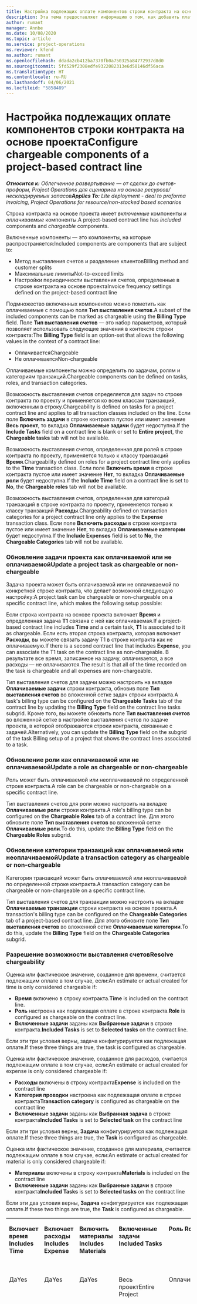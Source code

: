 ```yaml
---
title: Настройка подлежащих оплате компонентов строки контракта на основе проекта
description: Эта тема предоставляет информацию о том, как добавить платные компоненты в строки контракта в Project Operations.
author: rumant
manager: Annbe
ms.date: 10/08/2020
ms.topic: article
ms.service: project-operations
ms.reviewer: kfend
ms.author: rumant
ms.openlocfilehash: ddada2cb412ba7370fb0a750325a84772937d8d0
ms.sourcegitcommit: 5fd529f2308edfe9322082313e6d50146df56aca
ms.translationtype: HT
ms.contentlocale: ru-RU
ms.lasthandoff: 04/06/2021
ms.locfileid: "5858489"
---
```

# <a name="configure-chargeable-components-of-a-project-based-contract-line"></a><span data-ttu-id="650f8-103">Настройка подлежащих оплате компонентов строки контракта на основе проекта</span><span class="sxs-lookup"><span data-stu-id="650f8-103">Configure chargeable components of a project-based contract line</span></span>

<span data-ttu-id="650f8-104">_**Относится к:** Облегченное развертывание — от сделки до счетов-проформ, Project Operations для сценариев на основе ресурсов/нескладируемых запасов_</span><span class="sxs-lookup"><span data-stu-id="650f8-104">_**Applies To:** Lite deployment - deal to proforma invoicing, Project Operations for resource/non-stocked based scenarios_</span></span>

<span data-ttu-id="650f8-105">Строка контракта на основе проекта имеет *включенные* компоненты и *оплачиваемые* компоненты.</span><span class="sxs-lookup"><span data-stu-id="650f8-105">A project-based contract line has *included* components and *chargeable* components.</span></span>

<span data-ttu-id="650f8-106">Включенные компоненты — это компоненты, на которые распространяется:</span><span class="sxs-lookup"><span data-stu-id="650f8-106">Included components are components that are subject to:</span></span>

  - <span data-ttu-id="650f8-107">Метод выставления счетов и разделение клиентов</span><span class="sxs-lookup"><span data-stu-id="650f8-107">Billing method and customer splits</span></span>
  - <span data-ttu-id="650f8-108">Максимальные лимиты</span><span class="sxs-lookup"><span data-stu-id="650f8-108">Not-to-exceed limits</span></span> 
  - <span data-ttu-id="650f8-109">Настройки периодичности выставления счетов, определенные в строке контракта на основе проекта</span><span class="sxs-lookup"><span data-stu-id="650f8-109">Invoice frequency settings defined on the project-based contract line</span></span>

<span data-ttu-id="650f8-110">Подмножество включенных компонентов можно пометить как оплачиваемые с помощью поля **Тип выставления счетов**.</span><span class="sxs-lookup"><span data-stu-id="650f8-110">A subset of the included components can be marked as chargeable using the **Billing Type** field.</span></span> <span data-ttu-id="650f8-111">Поле **Тип выставления счетов** — это набор параметров, который позволяет использовать следующие значения в контексте строки контракта:</span><span class="sxs-lookup"><span data-stu-id="650f8-111">The **Billing Type** field is an option-set that allows the following values in the context of a contract line:</span></span>

  - <span data-ttu-id="650f8-112">Оплачивается</span><span class="sxs-lookup"><span data-stu-id="650f8-112">Chargeable</span></span>
  - <span data-ttu-id="650f8-113">Не оплачивается</span><span class="sxs-lookup"><span data-stu-id="650f8-113">Non-chargeable</span></span>

<span data-ttu-id="650f8-114">Оплачиваемые компоненты можно определить по задачам, ролям и категориям транзакций.</span><span class="sxs-lookup"><span data-stu-id="650f8-114">Chargeable components can be defined on tasks, roles, and transaction categories.</span></span>

<span data-ttu-id="650f8-115">Возможность выставления счетов определяется для задач по строке контракта по проекту и применяется ко всем классам транзакций, включенным в строку.</span><span class="sxs-lookup"><span data-stu-id="650f8-115">Chargeability is defined on tasks for a project contract line and applies to all transaction classes included on the line.</span></span> <span data-ttu-id="650f8-116">Если поле **Включить задачи** в строке контракта пустое или имеет значение **Весь проект**, то вкладка **Оплачиваемые задачи** будет недоступна.</span><span class="sxs-lookup"><span data-stu-id="650f8-116">If the **Include Tasks** field on a contract line is blank or set to **Entire project**, the **Chargeable tasks** tab will not be available.</span></span>

<span data-ttu-id="650f8-117">Возможность выставления счетов, определенная для ролей в строке контракта по проекту, применяется только к классу транзакций **Время**.</span><span class="sxs-lookup"><span data-stu-id="650f8-117">Chargeability defined on roles for a project contract line only applies to the **Time** transaction class.</span></span> <span data-ttu-id="650f8-118">Если поле **Включить время** в строке контракта пустое или имеет значение **Нет**, то вкладка **Оплачиваемые роли** будет недоступна.</span><span class="sxs-lookup"><span data-stu-id="650f8-118">If the **Include Time** field on a contract line is set to **No**, the **Chargeable roles** tab will not be available.</span></span>

<span data-ttu-id="650f8-119">Возможность выставления счетов, определенная для категорий транзакций в строке контракта по проекту, применяется только к классу транзакций **Расходы**.</span><span class="sxs-lookup"><span data-stu-id="650f8-119">Chargeability defined on transaction categories for a project contract line only applies to the **Expense** transaction class.</span></span> <span data-ttu-id="650f8-120">Если поле **Включить расходы** в строке контракта пустое или имеет значение **Нет**, то вкладка **Оплачиваемые категории** будет недоступна.</span><span class="sxs-lookup"><span data-stu-id="650f8-120">If the **Include Expenses** field is set to **No**, the **Chargeable Categories** tab will not be available.</span></span>

### <a name="update-a-project-task-as-chargeable-or-non-chargeable"></a><span data-ttu-id="650f8-121">Обновление задачи проекта как оплачиваемой или не оплачиваемой</span><span class="sxs-lookup"><span data-stu-id="650f8-121">Update a project task as chargeable or non-chargeable</span></span>

<span data-ttu-id="650f8-122">Задача проекта может быть оплачиваемой или не оплачиваемой по конкретной строке контракта, что делает возможной следующую настройку:</span><span class="sxs-lookup"><span data-stu-id="650f8-122">A project task can be chargeable or non-chargeable on a specific contract line, which makes the following setup possible:</span></span>

<span data-ttu-id="650f8-123">Если строка контракта на основе проекта включает **Время** и определенная задача **T1** связана с ней как оплачиваемая.</span><span class="sxs-lookup"><span data-stu-id="650f8-123">If a project-based contract line includes **Time** and a certain task, **T1** is associated to it as chargeable.</span></span> <span data-ttu-id="650f8-124">Если есть вторая строка контракта, которая включает **Расходы**, вы можете связать задачу T1 в строке контракта как не оплачиваемую.</span><span class="sxs-lookup"><span data-stu-id="650f8-124">If there is a second contract line that includes **Expense**, you can associate the T1 task on the contract line as non-chargeable.</span></span> <span data-ttu-id="650f8-125">В результате все время, записанное на задачу, оплачивается, а все расходы — не оплачиваются.</span><span class="sxs-lookup"><span data-stu-id="650f8-125">The result is that all of the time recorded on the task is chargeable and all expenses are non-chargeable.</span></span>

<span data-ttu-id="650f8-126">Тип выставления счетов для задачи можно настроить на вкладке **Оплачиваемые задачи** строки контракта, обновив поле **Тип выставления счетов** во вложенной сетке задач строки контракта.</span><span class="sxs-lookup"><span data-stu-id="650f8-126">A task's billing type can be configured on the **Chargeable Tasks** tab of the contract line by updating the **Billing Type** field on the contract line tasks subgrid.</span></span> <span data-ttu-id="650f8-127">Кроме того, вы можете обновить поле **Тип выставления счетов** во вложенной сетке в настройке выставления счетов по задаче проекта, в которой отображаются строки контракта, связанные с задачей.</span><span class="sxs-lookup"><span data-stu-id="650f8-127">Alternatively, you can update the **Billing Type** field on the subgrid of the task Billing setup of a project that shows the contract lines associated to a task.</span></span>

### <a name="update-a-role-as-chargeable-or-non-chargeable"></a><span data-ttu-id="650f8-128">Обновление роли как оплачиваемой или не оплачиваемой</span><span class="sxs-lookup"><span data-stu-id="650f8-128">Update a role as chargeable or non-chargeable</span></span>

<span data-ttu-id="650f8-129">Роль может быть оплачиваемой или неоплачиваемой по определенной строке контракта.</span><span class="sxs-lookup"><span data-stu-id="650f8-129">A role can be chargeable or non-chargeable on a specific contract line.</span></span>

<span data-ttu-id="650f8-130">Тип выставления счетов для роли можно настроить на вкладке **Оплачиваемые роли** строки контракта.</span><span class="sxs-lookup"><span data-stu-id="650f8-130">A role's billing type can be configured on the **Chargeable Roles** tab of a contract line.</span></span> <span data-ttu-id="650f8-131">Для этого обновите поле **Тип выставления счетов** во вложенной сетке **Оплачиваемые роли**.</span><span class="sxs-lookup"><span data-stu-id="650f8-131">To do this, update the **Billing Type** field on the **Chargeable Roles** subgrid.</span></span>

### <a name="update-a-transaction-category-as-chargeable-or-non-chargeable"></a><span data-ttu-id="650f8-132">Обновление категории транзакций как оплачиваемой или неоплачиваемой</span><span class="sxs-lookup"><span data-stu-id="650f8-132">Update a transaction category as chargeable or non-chargeable</span></span>

<span data-ttu-id="650f8-133">Категория транзакций может быть оплачиваемой или неоплачиваемой по определенной строке контракта.</span><span class="sxs-lookup"><span data-stu-id="650f8-133">A transaction category can be chargeable or non-chargeable on a specific contract line.</span></span>

<span data-ttu-id="650f8-134">Тип выставления счетов для транзакции можно настроить на вкладке **Оплачиваемые транзакции** строки контракта на основе проекта.</span><span class="sxs-lookup"><span data-stu-id="650f8-134">A transaction's billing type can be configured on the **Chargeable Categories** tab of a project-based contract line.</span></span> <span data-ttu-id="650f8-135">Для этого обновите поле **Тип выставления счетов** во вложенной сетке **Оплачиваемые категории**.</span><span class="sxs-lookup"><span data-stu-id="650f8-135">To do this, update the **Billing Type** field on the **Chargeable Categories** subgrid.</span></span>

### <a name="resolve-chargeability"></a><span data-ttu-id="650f8-136">Разрешение возможности выставления счетов</span><span class="sxs-lookup"><span data-stu-id="650f8-136">Resolve chargeability</span></span>

<span data-ttu-id="650f8-137">Оценка или фактическое значение, созданное для времени, считается подлежащим оплате в том случае, если:</span><span class="sxs-lookup"><span data-stu-id="650f8-137">An estimate or actual created for time is only considered chargeable if:</span></span>

   - <span data-ttu-id="650f8-138">**Время** включено в строку контракта.</span><span class="sxs-lookup"><span data-stu-id="650f8-138">**Time** is included on the contract line.</span></span>
   - <span data-ttu-id="650f8-139">**Роль** настроена как подлежащая оплате в строке контракта.</span><span class="sxs-lookup"><span data-stu-id="650f8-139">**Role** is configured as chargeable on the contract line.</span></span>
   - <span data-ttu-id="650f8-140">**Включенные задачи** заданы как **Выбранные задачи** в строке контракта.</span><span class="sxs-lookup"><span data-stu-id="650f8-140">**Included Tasks** is set to **Selected tasks** on the contract line.</span></span>
 
 <span data-ttu-id="650f8-141">Если эти три условия верны, задача конфигурируется как подлежащая оплате.</span><span class="sxs-lookup"><span data-stu-id="650f8-141">If these three things are true, the task is configured as chargeable.</span></span> 

<span data-ttu-id="650f8-142">Оценка или фактическое значение, созданное для расходов, считается подлежащим оплате в том случае, если:</span><span class="sxs-lookup"><span data-stu-id="650f8-142">An estimate or actual created for expense is only considered chargeable if:</span></span>

   - <span data-ttu-id="650f8-143">**Расходы** включены в строку контракта</span><span class="sxs-lookup"><span data-stu-id="650f8-143">**Expense** is included on the contract line</span></span>
   - <span data-ttu-id="650f8-144">**Категория проводки** настроена как подлежащая оплате в строке контракта</span><span class="sxs-lookup"><span data-stu-id="650f8-144">**Transaction category** is configured as chargeable on the contract line</span></span>
   - <span data-ttu-id="650f8-145">**Включенные задачи** заданы как **Выбранная задача** в строке контракта</span><span class="sxs-lookup"><span data-stu-id="650f8-145">**Included Tasks** is set to **Selected task** on the contract line</span></span>
  
 <span data-ttu-id="650f8-146">Если эти три условия верны, **Задача** конфигурируется как подлежащая оплате.</span><span class="sxs-lookup"><span data-stu-id="650f8-146">If these three things are true, the **Task** is configured as chargeable.</span></span> 

<span data-ttu-id="650f8-147">Оценка или фактическое значение, созданное для материала, считается подлежащим оплате в том случае, если:</span><span class="sxs-lookup"><span data-stu-id="650f8-147">An estimate or actual created for material is only considered chargeable if:</span></span>

   - <span data-ttu-id="650f8-148">**Материалы** включены в строку контракта</span><span class="sxs-lookup"><span data-stu-id="650f8-148">**Materials** is included on the contract line</span></span>
   - <span data-ttu-id="650f8-149">**Включенные задачи** заданы как **Выбранные задачи** в строке контракта</span><span class="sxs-lookup"><span data-stu-id="650f8-149">**Included Tasks** is set to **Selected tasks** on the contract line</span></span>

<span data-ttu-id="650f8-150">Если эти два условия верны, **Задача** конфигурируется как подлежащая оплате.</span><span class="sxs-lookup"><span data-stu-id="650f8-150">If these two things are true, the **Task** is configured as chargeable.</span></span> 

<table border="0" cellspacing="0" cellpadding="0">
    <tbody>
        <tr>
            <td width="70" valign="top">
                <p><span data-ttu-id="650f8-151">
                    <strong>Включает время</strong>
                </span><span class="sxs-lookup"><span data-stu-id="650f8-151">
                    <strong>Includes Time</strong>
                </span></span></p>
            </td>
            <td width="78" valign="top">
                <p><span data-ttu-id="650f8-152">
                    <strong>Включает расходы</strong>
                    <strong></strong>
                </span><span class="sxs-lookup"><span data-stu-id="650f8-152">
                    <strong>Includes Expense</strong>
                    <strong></strong>
                </span></span></p>
            </td>
            <td width="63" valign="top">
                <p><span data-ttu-id="650f8-153">
                    <strong>Включить материалы</strong>
                    <strong></strong>
                </span><span class="sxs-lookup"><span data-stu-id="650f8-153">
                    <strong>Includes Materials</strong>
                    <strong></strong>
                </span></span></p>
            </td>
            <td width="75" valign="top">
                <p><span data-ttu-id="650f8-154">
                    <strong>Включенные задачи</strong>
                    <strong></strong>
                </span><span class="sxs-lookup"><span data-stu-id="650f8-154">
                    <strong>Included Tasks</strong>
                    <strong></strong>
                </span></span></p>
            </td>
            <td width="65" valign="top">
                <p><span data-ttu-id="650f8-155">
                    <strong>Роль</strong>
                    <strong></strong>
                </span><span class="sxs-lookup"><span data-stu-id="650f8-155">
                    <strong>Role</strong>
                    <strong></strong>
                </span></span></p>
            </td>
            <td width="70" valign="top">
                <p><span data-ttu-id="650f8-156">
                    <strong>Категория</strong>
                    <strong></strong>
                </span><span class="sxs-lookup"><span data-stu-id="650f8-156">
                    <strong>Category</strong>
                    <strong></strong>
                </span></span></p>
            </td>
            <td width="65" valign="top">
                <p><span data-ttu-id="650f8-157">
                    <strong>Задача</strong>
                    <strong></strong>
                </span><span class="sxs-lookup"><span data-stu-id="650f8-157">
                    <strong>Task</strong>
                    <strong></strong>
                </span></span></p>
            </td>
            <td width="350" valign="top">
                <p><span data-ttu-id="650f8-158">
                    <strong>Влияние возможности оплаты</strong>
                </span><span class="sxs-lookup"><span data-stu-id="650f8-158">
                    <strong>Chargeability impact</strong>
                </span></span></p>
            </td>
        </tr>
        <tr>
            <td width="70" valign="top">
                <p>
<span data-ttu-id="650f8-159">Да</span><span class="sxs-lookup"><span data-stu-id="650f8-159">Yes</span></span> </p>
            </td>
            <td width="78" valign="top">
                <p>
<span data-ttu-id="650f8-160">Да</span><span class="sxs-lookup"><span data-stu-id="650f8-160">Yes</span></span> </p>
            </td>
            <td width="63" valign="top">
                <p>
<span data-ttu-id="650f8-161">Да</span><span class="sxs-lookup"><span data-stu-id="650f8-161">Yes</span></span> </p>
            </td>
            <td width="75" valign="top">
                <p>
<span data-ttu-id="650f8-162">Весь проект</span><span class="sxs-lookup"><span data-stu-id="650f8-162">Entire Project</span></span> </p>
            </td>
            <td width="65" valign="top">
                <p>
<span data-ttu-id="650f8-163">Оплачивается</span><span class="sxs-lookup"><span data-stu-id="650f8-163">Chargeable</span></span> </p>
            </td>
            <td width="70" valign="top">
                <p>
<span data-ttu-id="650f8-164">Оплачивается</span><span class="sxs-lookup"><span data-stu-id="650f8-164">Chargeable</span></span> </p>
            </td>
            <td width="65" valign="top">
                <p>
<span data-ttu-id="650f8-165">Не может быть установлено</span><span class="sxs-lookup"><span data-stu-id="650f8-165">Can't be set</span></span> </p>
            </td>
            <td width="350" valign="top">
                <p>
<span data-ttu-id="650f8-166">Выставление счетов за фактическое время: <strong>Оплачивается</strong>
                </span><span class="sxs-lookup"><span data-stu-id="650f8-166">Billing on a time actual: <strong>Chargeable</strong>
                </span></span></p>
                <p>
<span data-ttu-id="650f8-167">Тип выставления счетов за фактические расходы: <strong>Оплачивается</strong>
                </span><span class="sxs-lookup"><span data-stu-id="650f8-167">Billing type on expense actual: <strong>Chargeable</strong>
                </span></span></p>
                <p>
<span data-ttu-id="650f8-168">Тип выставления счетов за фактические материалы: <strong>Оплачивается</strong>
                </span><span class="sxs-lookup"><span data-stu-id="650f8-168">Billing type on material actual: <strong>Chargeable</strong>
                </span></span></p>
            </td>
        </tr>
        <tr>
            <td width="70" valign="top">
                <p>
<span data-ttu-id="650f8-169">Да</span><span class="sxs-lookup"><span data-stu-id="650f8-169">Yes</span></span> </p>
            </td>
            <td width="78" valign="top">
                <p>
<span data-ttu-id="650f8-170">Да</span><span class="sxs-lookup"><span data-stu-id="650f8-170">Yes</span></span> </p>
            </td>
            <td width="63" valign="top">
                <p>
<span data-ttu-id="650f8-171">Да</span><span class="sxs-lookup"><span data-stu-id="650f8-171">Yes</span></span> </p>
            </td>
            <td width="75" valign="top">
                <p>
<span data-ttu-id="650f8-172">Только выбранные задачи</span><span class="sxs-lookup"><span data-stu-id="650f8-172">Selected tasks only</span></span> </p>
            </td>
            <td width="65" valign="top">
                <p>
<span data-ttu-id="650f8-173">Оплачивается</span><span class="sxs-lookup"><span data-stu-id="650f8-173">Chargeable</span></span> </p>
            </td>
            <td width="70" valign="top">
                <p>
<span data-ttu-id="650f8-174">Оплачивается</span><span class="sxs-lookup"><span data-stu-id="650f8-174">Chargeable</span></span> </p>
            </td>
            <td width="65" valign="top">
                <p>
<span data-ttu-id="650f8-175">Оплачивается</span><span class="sxs-lookup"><span data-stu-id="650f8-175">Chargeable</span></span> </p>
            </td>
            <td width="350" valign="top">
                <p>
<span data-ttu-id="650f8-176">Выставление счетов за фактическое время: <strong>Оплачивается</strong>
                </span><span class="sxs-lookup"><span data-stu-id="650f8-176">Billing on a time actual: <strong>Chargeable</strong>
                </span></span></p>
                <p>
<span data-ttu-id="650f8-177">Тип выставления счетов за фактические расходы: <strong>Оплачивается</strong>
                </span><span class="sxs-lookup"><span data-stu-id="650f8-177">Billing type on expense actual: <strong>Chargeable</strong>
                </span></span></p>
                <p>
<span data-ttu-id="650f8-178">Тип выставления счетов за фактические материалы: <strong>Оплачивается</strong>
                </span><span class="sxs-lookup"><span data-stu-id="650f8-178">Billing type on material actual: <strong>Chargeable</strong>
                </span></span></p>
            </td>
        </tr>
        <tr>
            <td width="70" valign="top">
                <p>
<span data-ttu-id="650f8-179">Да</span><span class="sxs-lookup"><span data-stu-id="650f8-179">Yes</span></span> </p>
            </td>
            <td width="78" valign="top">
                <p>
<span data-ttu-id="650f8-180">Да</span><span class="sxs-lookup"><span data-stu-id="650f8-180">Yes</span></span> </p>
            </td>
            <td width="63" valign="top">
                <p>
<span data-ttu-id="650f8-181">Да</span><span class="sxs-lookup"><span data-stu-id="650f8-181">Yes</span></span> </p>
            </td>
            <td width="75" valign="top">
                <p>
<span data-ttu-id="650f8-182">Только выбранные задачи</span><span class="sxs-lookup"><span data-stu-id="650f8-182">Selected tasks only</span></span> </p>
            </td>
            <td width="65" valign="top">
                <p><span data-ttu-id="650f8-183">
                    <strong>Не оплачивается</strong>
                </span><span class="sxs-lookup"><span data-stu-id="650f8-183">
                    <strong>Non - Chargeable</strong>
                </span></span></p>
            </td>
            <td width="70" valign="top">
                <p>
<span data-ttu-id="650f8-184">Оплачивается</span><span class="sxs-lookup"><span data-stu-id="650f8-184">Chargeable</span></span> </p>
            </td>
            <td width="65" valign="top">
                <p>
<span data-ttu-id="650f8-185">Оплачивается</span><span class="sxs-lookup"><span data-stu-id="650f8-185">Chargeable</span></span> </p>
            </td>
            <td width="350" valign="top">
                <p>
<span data-ttu-id="650f8-186">Выставления счетов за фактическое время: <strong>Не оплачивается</strong>
                </span><span class="sxs-lookup"><span data-stu-id="650f8-186">Billing on a time actual: <strong>Non-Chargeable</strong>
                </span></span></p>
                <p>
<span data-ttu-id="650f8-187">Тип выставления счетов за фактические расходы: Оплачивается</span><span class="sxs-lookup"><span data-stu-id="650f8-187">Billing type on expense actual: Chargeable</span></span> </p>
                <p>
<span data-ttu-id="650f8-188">Тип выставления счетов за фактические материалы: Оплачивается</span><span class="sxs-lookup"><span data-stu-id="650f8-188">Billing type on material actual: Chargeable</span></span> </p>
            </td>
        </tr>
        <tr>
            <td width="70" valign="top">
                <p>
<span data-ttu-id="650f8-189">Да</span><span class="sxs-lookup"><span data-stu-id="650f8-189">Yes</span></span> </p>
            </td>
            <td width="78" valign="top">
                <p>
<span data-ttu-id="650f8-190">Да</span><span class="sxs-lookup"><span data-stu-id="650f8-190">Yes</span></span> </p>
            </td>
            <td width="63" valign="top">
                <p>
<span data-ttu-id="650f8-191">Да</span><span class="sxs-lookup"><span data-stu-id="650f8-191">Yes</span></span> </p>
            </td>
            <td width="75" valign="top">
                <p>
<span data-ttu-id="650f8-192">Только выбранные задачи</span><span class="sxs-lookup"><span data-stu-id="650f8-192">Selected tasks only</span></span> </p>
            </td>
            <td width="65" valign="top">
                <p>
<span data-ttu-id="650f8-193">Оплачивается</span><span class="sxs-lookup"><span data-stu-id="650f8-193">Chargeable</span></span> </p>
            </td>
            <td width="70" valign="top">
                <p>
<span data-ttu-id="650f8-194">Оплачивается</span><span class="sxs-lookup"><span data-stu-id="650f8-194">Chargeable</span></span> </p>
            </td>
            <td width="65" valign="top">
                <p><span data-ttu-id="650f8-195">
                    <strong>Не оплачивается</strong>
                </span><span class="sxs-lookup"><span data-stu-id="650f8-195">
                    <strong>Non-Chargeable</strong>
                </span></span></p>
            </td>
            <td width="350" valign="top">
                <p>
<span data-ttu-id="650f8-196">Выставления счетов за фактическое время: <strong>Не оплачивается</strong>
                </span><span class="sxs-lookup"><span data-stu-id="650f8-196">Billing on a time actual: <strong>Non-Chargeable</strong>
                </span></span></p>
                <p>
<span data-ttu-id="650f8-197">Тип выставления счетов за фактические расходы: <strong>Не оплачивается</strong>
                </span><span class="sxs-lookup"><span data-stu-id="650f8-197">Billing type on expense actual: <strong>Non-Chargeable</strong>
                </span></span></p>
                <p>
<span data-ttu-id="650f8-198">Тип выставления счетов за фактические материалы: <strong>Не оплачивается</strong>
                </span><span class="sxs-lookup"><span data-stu-id="650f8-198">Billing type on material actual: <strong>Non-Chargeable</strong>
                </span></span></p>
            </td>
        </tr>
        <tr>
            <td width="70" valign="top">
                <p>
<span data-ttu-id="650f8-199">Да</span><span class="sxs-lookup"><span data-stu-id="650f8-199">Yes</span></span> </p>
            </td>
            <td width="78" valign="top">
                <p>
<span data-ttu-id="650f8-200">Да</span><span class="sxs-lookup"><span data-stu-id="650f8-200">Yes</span></span> </p>
            </td>
            <td width="63" valign="top">
                <p>
<span data-ttu-id="650f8-201">Да</span><span class="sxs-lookup"><span data-stu-id="650f8-201">Yes</span></span> </p>
            </td>
            <td width="75" valign="top">
                <p>
<span data-ttu-id="650f8-202">Только выбранные задачи</span><span class="sxs-lookup"><span data-stu-id="650f8-202">Selected tasks only</span></span> </p>
            </td>
            <td width="65" valign="top">
                <p><span data-ttu-id="650f8-203">
                    <strong>Не оплачивается</strong>
                </span><span class="sxs-lookup"><span data-stu-id="650f8-203">
                    <strong>Non-Chargeable</strong>
                </span></span></p>
            </td>
            <td width="70" valign="top">
                <p>
<span data-ttu-id="650f8-204">Оплачивается</span><span class="sxs-lookup"><span data-stu-id="650f8-204">Chargeable</span></span> </p>
            </td>
            <td width="65" valign="top">
                <p><span data-ttu-id="650f8-205">
                    <strong>Не оплачивается</strong>
                </span><span class="sxs-lookup"><span data-stu-id="650f8-205">
                    <strong>Non- Chargeable</strong>
                </span></span></p>
            </td>
            <td width="350" valign="top">
                <p>
<span data-ttu-id="650f8-206">Выставления счетов за фактическое время: <strong>Не оплачивается</strong>
                </span><span class="sxs-lookup"><span data-stu-id="650f8-206">Billing on a time actual: <strong>Non-Chargeable</strong>
                </span></span></p>
                <p>
<span data-ttu-id="650f8-207">Тип выставления счетов за фактические расходы: <strong>Не оплачивается</strong>
                </span><span class="sxs-lookup"><span data-stu-id="650f8-207">Billing type on expense actual: <strong>Non-Chargeable</strong>
                </span></span></p>
                <p>
<span data-ttu-id="650f8-208">Тип выставления счетов за фактические материалы: <strong>Не оплачивается</strong>
                </span><span class="sxs-lookup"><span data-stu-id="650f8-208">Billing type on material actual: <strong> Non-Chargeable</strong>
                </span></span></p>
            </td>
        </tr>
        <tr>
            <td width="70" valign="top">
                <p>
<span data-ttu-id="650f8-209">Да</span><span class="sxs-lookup"><span data-stu-id="650f8-209">Yes</span></span> </p>
            </td>
            <td width="78" valign="top">
                <p>
<span data-ttu-id="650f8-210">Да</span><span class="sxs-lookup"><span data-stu-id="650f8-210">Yes</span></span> </p>
            </td>
            <td width="63" valign="top">
                <p>
<span data-ttu-id="650f8-211">Да</span><span class="sxs-lookup"><span data-stu-id="650f8-211">Yes</span></span> </p>
            </td>
            <td width="75" valign="top">
                <p>
<span data-ttu-id="650f8-212">Только выбранные задачи</span><span class="sxs-lookup"><span data-stu-id="650f8-212">Selected tasks only</span></span> </p>
            </td>
            <td width="65" valign="top">
                <p><span data-ttu-id="650f8-213">
                    <strong>Не оплачивается</strong>
                </span><span class="sxs-lookup"><span data-stu-id="650f8-213">
                    <strong>Non-Chargeable</strong>
                </span></span></p>
            </td>
            <td width="70" valign="top">
                <p><span data-ttu-id="650f8-214">
                    <strong>Не оплачивается</strong>
                </span><span class="sxs-lookup"><span data-stu-id="650f8-214">
                    <strong>Non-Chargeable</strong>
                </span></span></p>
            </td>
            <td width="65" valign="top">
                <p>
<span data-ttu-id="650f8-215">Оплачивается</span><span class="sxs-lookup"><span data-stu-id="650f8-215">Chargeable</span></span> </p>
            </td>
            <td width="350" valign="top">
                <p>
<span data-ttu-id="650f8-216">Выставления счетов за фактическое время: <strong>Не оплачивается</strong>
                </span><span class="sxs-lookup"><span data-stu-id="650f8-216">Billing on a time actual: <strong>Non-Chargeable</strong>
                </span></span></p>
                <p>
<span data-ttu-id="650f8-217">Тип выставления счетов за фактические расходы: <strong>Не оплачивается</strong>
                </span><span class="sxs-lookup"><span data-stu-id="650f8-217">Billing type on expense actual: <strong> Non-Chargeable</strong>
                </span></span></p>
                <p>
<span data-ttu-id="650f8-218">Тип выставления счетов за фактические материалы: Оплачивается</span><span class="sxs-lookup"><span data-stu-id="650f8-218">Billing type on material actual: Chargeable</span></span> </p>
            </td>
        </tr>
        <tr>
            <td width="70" valign="top">
                <p><span data-ttu-id="650f8-219">
                    <strong>No</strong>
                </span><span class="sxs-lookup"><span data-stu-id="650f8-219">
                    <strong>No</strong>
                </span></span></p>
            </td>
            <td width="78" valign="top">
                <p>
<span data-ttu-id="650f8-220">Да</span><span class="sxs-lookup"><span data-stu-id="650f8-220">Yes</span></span> </p>
            </td>
            <td width="63" valign="top">
                <p>
<span data-ttu-id="650f8-221">Да</span><span class="sxs-lookup"><span data-stu-id="650f8-221">Yes</span></span> </p>
            </td>
            <td width="75" valign="top">
                <p>
<span data-ttu-id="650f8-222">Весь проект</span><span class="sxs-lookup"><span data-stu-id="650f8-222">Entire Project</span></span> </p>
            </td>
            <td width="65" valign="top">
                <p>
<span data-ttu-id="650f8-223">Не может быть установлено</span><span class="sxs-lookup"><span data-stu-id="650f8-223">Can't be set</span></span> </p>
            </td>
            <td width="70" valign="top">
                <p><span data-ttu-id="650f8-224">
                    <strong>Оплачивается</strong>
                </span><span class="sxs-lookup"><span data-stu-id="650f8-224">
                    <strong>Chargeable</strong>
                </span></span></p>
            </td>
            <td width="65" valign="top">
                <p>
<span data-ttu-id="650f8-225">Не может быть установлено</span><span class="sxs-lookup"><span data-stu-id="650f8-225">Can't be set</span></span> </p>
            </td>
            <td width="350" valign="top">
                <p>
<span data-ttu-id="650f8-226">Выставления счетов за фактическое время: <strong>Недоступно</strong>
                </span><span class="sxs-lookup"><span data-stu-id="650f8-226">Billing on a time actual: <strong>Not available</strong>
                </span></span></p>
                <p>
<span data-ttu-id="650f8-227">Тип выставления счетов за фактические расходы: Оплачивается</span><span class="sxs-lookup"><span data-stu-id="650f8-227">Billing type on expense actual: Chargeable</span></span> </p>
                <p>
<span data-ttu-id="650f8-228">Тип выставления счетов за фактические материалы: Оплачивается</span><span class="sxs-lookup"><span data-stu-id="650f8-228">Billing type on material actual: Chargeable</span></span> </p>
            </td>
        </tr>
        <tr>
            <td width="70" valign="top">
                <p><span data-ttu-id="650f8-229">
                    <strong>No</strong>
                </span><span class="sxs-lookup"><span data-stu-id="650f8-229">
                    <strong>No</strong>
                </span></span></p>
            </td>
            <td width="78" valign="top">
                <p>
<span data-ttu-id="650f8-230">Да</span><span class="sxs-lookup"><span data-stu-id="650f8-230">Yes</span></span> </p>
            </td>
            <td width="63" valign="top">
                <p>
<span data-ttu-id="650f8-231">Да</span><span class="sxs-lookup"><span data-stu-id="650f8-231">Yes</span></span> </p>
            </td>
            <td width="75" valign="top">
                <p>
<span data-ttu-id="650f8-232">Весь проект</span><span class="sxs-lookup"><span data-stu-id="650f8-232">Entire Project</span></span> </p>
            </td>
            <td width="65" valign="top">
                <p>
<span data-ttu-id="650f8-233">Не может быть установлено</span><span class="sxs-lookup"><span data-stu-id="650f8-233">Can't be set</span></span> </p>
            </td>
            <td width="70" valign="top">
                <p><span data-ttu-id="650f8-234">
                    <strong>Не оплачивается</strong>
                </span><span class="sxs-lookup"><span data-stu-id="650f8-234">
                    <strong>Non-Chargeable</strong>
                </span></span></p>
            </td>
            <td width="65" valign="top">
                <p>
<span data-ttu-id="650f8-235">Не может быть установлено</span><span class="sxs-lookup"><span data-stu-id="650f8-235">Can't be set</span></span> </p>
            </td>
            <td width="350" valign="top">
                <p>
<span data-ttu-id="650f8-236">Выставления счетов за фактическое время: <strong>Недоступно</strong>
                </span><span class="sxs-lookup"><span data-stu-id="650f8-236">Billing on a time actual: <strong>Not available</strong>
                </span></span></p>
                <p>
<span data-ttu-id="650f8-237">Тип выставления счетов за фактические расходы: <strong>Не оплачивается</strong>
                </span><span class="sxs-lookup"><span data-stu-id="650f8-237">Billing type on expense actual: <strong> Non-chargeable</strong>
                </span></span></p>
                <p>
<span data-ttu-id="650f8-238">Тип выставления счетов за фактические материалы: Оплачивается</span><span class="sxs-lookup"><span data-stu-id="650f8-238">Billing type on material actual: Chargeable</span></span> </p>
            </td>
        </tr>
        <tr>
            <td width="70" valign="top">
                <p>
<span data-ttu-id="650f8-239">Да</span><span class="sxs-lookup"><span data-stu-id="650f8-239">Yes</span></span> </p>
            </td>
            <td width="78" valign="top">
                <p><span data-ttu-id="650f8-240">
                    <strong>No</strong>
                </span><span class="sxs-lookup"><span data-stu-id="650f8-240">
                    <strong>No</strong>
                </span></span></p>
            </td>
            <td width="63" valign="top">
                <p>
<span data-ttu-id="650f8-241">Да</span><span class="sxs-lookup"><span data-stu-id="650f8-241">Yes</span></span> </p>
            </td>
            <td width="75" valign="top">
                <p>
<span data-ttu-id="650f8-242">Весь проект</span><span class="sxs-lookup"><span data-stu-id="650f8-242">Entire Project</span></span> </p>
            </td>
            <td width="65" valign="top">
                <p>
<span data-ttu-id="650f8-243">Оплачивается</span><span class="sxs-lookup"><span data-stu-id="650f8-243">Chargeable</span></span> </p>
            </td>
            <td width="70" valign="top">
                <p>
<span data-ttu-id="650f8-244">Не может быть установлено</span><span class="sxs-lookup"><span data-stu-id="650f8-244">Can't be set</span></span> </p>
            </td>
            <td width="65" valign="top">
                <p>
<span data-ttu-id="650f8-245">Не может быть установлено</span><span class="sxs-lookup"><span data-stu-id="650f8-245">Can't be set</span></span> </p>
            </td>
            <td width="350" valign="top">
                <p>
<span data-ttu-id="650f8-246">Выставления счетов за фактическое время: Оплачивается</span><span class="sxs-lookup"><span data-stu-id="650f8-246">Billing on a time actual: Chargeable</span></span> </p>
                <p>
<span data-ttu-id="650f8-247">Тип выставления счетов за фактические расходы: <strong>Недоступно</strong>
                </span><span class="sxs-lookup"><span data-stu-id="650f8-247">Billing type on expense actual:<strong> Not available</strong>
                </span></span></p>
                <p>
<span data-ttu-id="650f8-248">Тип выставления счетов за фактические материалы: Оплачивается</span><span class="sxs-lookup"><span data-stu-id="650f8-248">Billing type on material actual: Chargeable</span></span> </p>
            </td>
        </tr>
        <tr>
            <td width="70" valign="top">
                <p>
<span data-ttu-id="650f8-249">Да</span><span class="sxs-lookup"><span data-stu-id="650f8-249">Yes</span></span> </p>
            </td>
            <td width="78" valign="top">
                <p><span data-ttu-id="650f8-250">
                    <strong>No</strong>
                </span><span class="sxs-lookup"><span data-stu-id="650f8-250">
                    <strong>No</strong>
                </span></span></p>
            </td>
            <td width="63" valign="top">
                <p>
<span data-ttu-id="650f8-251">Да</span><span class="sxs-lookup"><span data-stu-id="650f8-251">Yes</span></span> </p>
            </td>
            <td width="75" valign="top">
                <p>
<span data-ttu-id="650f8-252">Весь проект</span><span class="sxs-lookup"><span data-stu-id="650f8-252">Entire Project</span></span> </p>
            </td>
            <td width="65" valign="top">
                <p><span data-ttu-id="650f8-253">
                    <strong>Не оплачивается</strong>
                </span><span class="sxs-lookup"><span data-stu-id="650f8-253">
                    <strong>Non-Chargeable</strong>
                </span></span></p>
            </td>
            <td width="70" valign="top">
                <p>
<span data-ttu-id="650f8-254">Не может быть установлено</span><span class="sxs-lookup"><span data-stu-id="650f8-254">Can't be set</span></span> </p>
            </td>
            <td width="65" valign="top">
                <p>
<span data-ttu-id="650f8-255">Не может быть установлено</span><span class="sxs-lookup"><span data-stu-id="650f8-255">Can't be set</span></span> </p>
            </td>
            <td width="350" valign="top">
                <p>
<span data-ttu-id="650f8-256">Выставления счетов за фактическое время: <strong>Не оплачивается</strong>
                </span><span class="sxs-lookup"><span data-stu-id="650f8-256">Billing on a time actual: <strong>Non-chargeable </strong>
                </span></span></p>
                <p>
<span data-ttu-id="650f8-257">Тип выставления счетов за фактические расходы: <strong>Недоступно</strong>
                </span><span class="sxs-lookup"><span data-stu-id="650f8-257">Billing type on expense actual:<strong> Not available</strong>
                </span></span></p>
                <p>
<span data-ttu-id="650f8-258">Тип выставления счетов за фактические материалы: Оплачивается</span><span class="sxs-lookup"><span data-stu-id="650f8-258">Billing type on material actual: Chargeable</span></span> </p>
            </td>
        </tr>
        <tr>
            <td width="70" valign="top">
                <p>
<span data-ttu-id="650f8-259">Да</span><span class="sxs-lookup"><span data-stu-id="650f8-259">Yes</span></span> </p>
            </td>
            <td width="78" valign="top">
                <p>
<span data-ttu-id="650f8-260">Да</span><span class="sxs-lookup"><span data-stu-id="650f8-260">Yes</span></span> </p>
            </td>
            <td width="63" valign="top">
                <p><span data-ttu-id="650f8-261">
                    <strong>No</strong>
                </span><span class="sxs-lookup"><span data-stu-id="650f8-261">
                    <strong>No</strong>
                </span></span></p>
            </td>
            <td width="75" valign="top">
                <p>
<span data-ttu-id="650f8-262">Весь проект</span><span class="sxs-lookup"><span data-stu-id="650f8-262">Entire Project</span></span> </p>
            </td>
            <td width="65" valign="top">
                <p>
<span data-ttu-id="650f8-263">Оплачивается</span><span class="sxs-lookup"><span data-stu-id="650f8-263">Chargeable</span></span> </p>
            </td>
            <td width="70" valign="top">
                <p>
<span data-ttu-id="650f8-264">Оплачивается</span><span class="sxs-lookup"><span data-stu-id="650f8-264">Chargeable</span></span> </p>
            </td>
            <td width="65" valign="top">
                <p>
<span data-ttu-id="650f8-265">Не может быть установлено</span><span class="sxs-lookup"><span data-stu-id="650f8-265">Can't be set</span></span> </p>
            </td>
            <td width="350" valign="top">
                <p>
<span data-ttu-id="650f8-266">Выставления счетов за фактическое время: Оплачивается</span><span class="sxs-lookup"><span data-stu-id="650f8-266">Billing on a time actual: Chargeable</span></span> </p>
                <p>
<span data-ttu-id="650f8-267">Тип выставления счетов за фактические расходы: Оплачивается</span><span class="sxs-lookup"><span data-stu-id="650f8-267">Billing type on expense actual: Chargeable</span></span> </p>
                <p>
<span data-ttu-id="650f8-268">Тип выставления счетов за фактические материалы: <strong>Недоступно</strong>
                </span><span class="sxs-lookup"><span data-stu-id="650f8-268">Billing type on material actual: <strong> Not available</strong>
                </span></span></p>
            </td>
        </tr>
        <tr>
            <td width="70" valign="top">
                <p>
<span data-ttu-id="650f8-269">Да</span><span class="sxs-lookup"><span data-stu-id="650f8-269">Yes</span></span> </p>
            </td>
            <td width="78" valign="top">
                <p>
<span data-ttu-id="650f8-270">Да</span><span class="sxs-lookup"><span data-stu-id="650f8-270">Yes</span></span> </p>
            </td>
            <td width="63" valign="top">
                <p><span data-ttu-id="650f8-271">
                    <strong>No</strong>
                </span><span class="sxs-lookup"><span data-stu-id="650f8-271">
                    <strong>No</strong>
                </span></span></p>
            </td>
            <td width="75" valign="top">
                <p>
<span data-ttu-id="650f8-272">Весь проект</span><span class="sxs-lookup"><span data-stu-id="650f8-272">Entire Project</span></span> </p>
            </td>
            <td width="65" valign="top">
                <p><span data-ttu-id="650f8-273">
                    <strong>Не оплачивается</strong>
                </span><span class="sxs-lookup"><span data-stu-id="650f8-273">
                    <strong>Non-Chargeable</strong>
                </span></span></p>
            </td>
            <td width="70" valign="top">
                <p><span data-ttu-id="650f8-274">
                    <strong>Не оплачивается</strong>
                </span><span class="sxs-lookup"><span data-stu-id="650f8-274">
                    <strong>Non-chargeable</strong>
                </span></span></p>
            </td>
            <td width="65" valign="top">
                <p>
<span data-ttu-id="650f8-275">Не может быть установлено</span><span class="sxs-lookup"><span data-stu-id="650f8-275">Can't be set</span></span> </p>
            </td>
            <td width="350" valign="top">
                <p>
<span data-ttu-id="650f8-276">Выставления счетов за фактическое время: <strong>Не оплачивается</strong>
                </span><span class="sxs-lookup"><span data-stu-id="650f8-276">Billing on a time actual: <strong>Non-chargeable </strong>
                </span></span></p>
                <p>
<span data-ttu-id="650f8-277">Тип выставления счетов за фактические расходы: <strong>Не оплачивается</strong>
                </span><span class="sxs-lookup"><span data-stu-id="650f8-277">Billing type on expense actual:<strong> Non-chargeable </strong>
                </span></span></p>
                <p>
<span data-ttu-id="650f8-278">Тип выставления счетов за фактические материалы: <strong>Недоступно</strong>
                </span><span class="sxs-lookup"><span data-stu-id="650f8-278">Billing type on material actual:<strong> Not available</strong>
                </span></span></p>
            </td>
        </tr>
    </tbody>
</table>





[!INCLUDE[footer-include](../../includes/footer-banner.md)]
